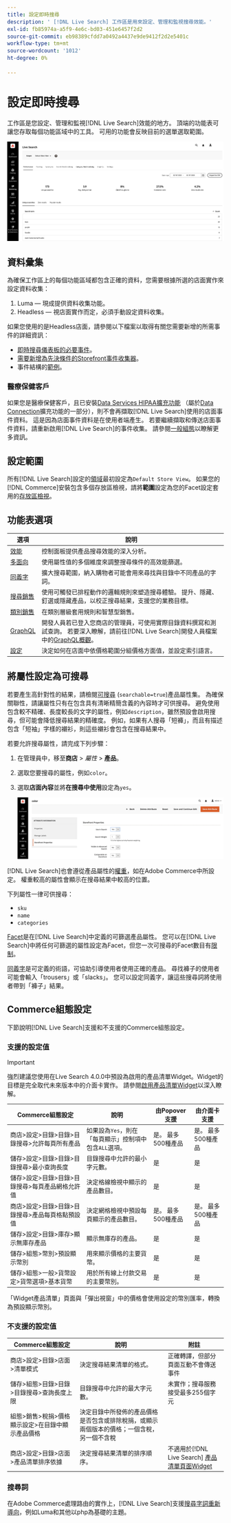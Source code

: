 ```yaml
---
title: 設定即時搜尋
description: ' [!DNL Live Search] 工作區是用來設定、管理和監視搜尋效能。'
exl-id: fb85974a-a5f9-4e6c-bd03-451e6457f2d2
source-git-commit: eb98389cfdd7a0492a4437e9de9412f2d2e5401c
workflow-type: tm+mt
source-wordcount: '1012'
ht-degree: 0%

---
```


# 設定即時搜尋

工作區是您設定、管理和監視[!DNL Live Search]效能的地方。 頂端的功能表可讓您存取每個功能區域中的工具。 可用的功能會反映目前的選單選取範圍。

![Workspace](assets/workspace.png)

## 資料彙集

為確保工作區上的每個功能區域都包含正確的資料，您需要根據所選的店面實作來設定資料收集：

1. Luma — 現成提供資料收集功能。
1. Headless — 視店面實作而定，必須手動設定資料收集。

如果您使用的是Headless店面，請參閱以下檔案以取得有關您需要新增的所需事件的詳細資訊：

- [即時搜尋儀表板的必要事件](events.md)。
- [需要新增為先決條件的Storefront事件收集器](https://developer.adobe.com/commerce/services/shared-services/storefront-events/collector/)。
- 事件結構的[範例](https://github.com/adobe/commerce-events/tree/main/examples)。

### 醫療保健客戶

如果您是醫療保健客戶，且已安裝[Data Services HIPAA擴充功能](../data-connection/hipaa-readiness.md#installation) （屬於[Data Connection](../data-connection/overview.md)擴充功能的一部分），則不會再擷取[!DNL Live Search]使用的店面事件資料。 這是因為店面事件資料是在使用者端產生。 若要繼續擷取和傳送店面事件資料，請重新啟用[!DNL Live Search]的事件收集。 請參閱[一般組態](https://experienceleague.adobe.com/en/docs/commerce-admin/config/general/general.html#data-services)以瞭解更多資訊。

## 設定範圍

所有[!DNL Live Search]設定的[領域](https://experienceleague.adobe.com/docs/commerce-admin/start/setup/websites-stores-views.html#scope-settings)最初設定為`Default Store View`。 如果您的[!DNL Commerce]安裝包含多個存放區檢視，請將&#x200B;**範圍**&#x200B;設定為您的Facet設定套用的[存放區檢視](https://experienceleague.adobe.com/docs/commerce-admin/start/setup/websites-stores-views.html)。

## 功能表選項

| 選項 | 說明 |
|--- |--- |
| [效能](performance.md) | 控制面板提供產品搜尋效能的深入分析。 |
| [多面向](facets.md) | 使用屬性值的多個維度來調整搜尋條件的高效能篩選。 |
| [同義字](synonyms.md) | 擴大搜尋範圍，納入購物者可能會用來尋找與目錄中不同產品的字詞。 |
| [搜尋銷售](rules.md) | 使用可觸發已排程動作的邏輯規則來塑造搜尋體驗。 提升、隱藏、釘選或隱藏產品，以校正搜尋結果，支援您的業務目標。 |
| [類別銷售](category-merch.md) | 在類別層級套用規則和智慧型銷售。 |
| [GraphQL](graphql.md) | 開發人員若已登入您商店的管理員，可使用實際目錄資料撰寫和測試查詢。 若要深入瞭解，請前往[!DNL Live Search]開發人員檔案中的[GraphQL概觀](https://developer.adobe.com/commerce/services/graphql/live-search/)。 |
| [設定](settings.md) | 決定如何在店面中依價格範圍分組價格方面值，並設定索引語言。 |

## 將屬性設定為可搜尋

若要產生高針對性的結果，請檢閱[可搜尋](https://experienceleague.adobe.com/docs/commerce-admin/catalog/product-attributes/product-attributes.html) (`searchable=true`)產品屬性集。 為確保關聯性，請讓屬性只有在包含具有清晰精簡含義的內容時才可供搜尋。 避免使用包含較不精確、長度較長的文字的屬性，例如`description`，雖然預設會啟用搜尋，但可能會降低搜尋結果的精確度。 例如，如果有人搜尋「短褲」，而且有描述包含「短袖」字樣的襯衫，則這些襯衫會包含在搜尋結果中。

若要允許搜尋屬性，請完成下列步驟：

1. 在管理員中，移至&#x200B;**商店** > *屬性* > **產品**。
1. 選取您要搜尋的屬性，例如`color`。
1. 選取&#x200B;**店面內容**&#x200B;並將&#x200B;**在搜尋中使用**&#x200B;設定為`yes`。

   ![Workspace](assets/attribute-searchable.png)

[!DNL Live Search]也會遵從產品屬性的[權重](https://experienceleague.adobe.com/docs/commerce-admin/catalog/catalog/search/search-results.html#weighted-search)，如在Adobe Commerce中所設定。 權重較高的屬性會顯示在搜尋結果中較高的位置。

下列屬性一律可供搜尋：

- `sku`
- `name`
- `categories`

[Facet](facets.md)是在[!DNL Live Search]中定義的可篩選產品屬性。 您可以在[!DNL Live Search]中將任何可篩選的屬性設定為Facet，但您一次可搜尋的Facet數目有[限制](boundaries-limits.md)。

[同義字](synonyms.md)是可定義的術語，可協助引導使用者使用正確的產品。 尋找褲子的使用者可能會輸入「trousers」或「slacks」。 您可以設定同義字，讓這些搜尋詞將使用者帶到「褲子」結果。

## Commerce組態設定

下節說明[!DNL Live Search]支援和不支援的Commerce組態設定。

### 支援的設定值

>[!IMPORTANT]
>
>強烈建議您使用在Live Search 4.0.0中預設為啟用的產品清單Widget。Widget的目標是完全取代未來版本中的介面卡實作。 請參閱[啟用產品清單Widget](install.md#enable-product-listing-widgets)以深入瞭解。

| Commerce組態設定 | 說明 | 由Popover支援 | 由介面卡支援 |
|---|---|---|---|
| 商店>設定>目錄>目錄>目錄搜尋>允許每頁所有產品 | 如果設為`Yes`，則在「每頁顯示」控制項中包含`ALL`選項。 | 是。 最多500種產品 | 是。 最多500種產品 |
| 儲存>設定>目錄>目錄>目錄搜尋>最小查詢長度 | 目錄搜尋中允許的最小字元數。 | 是 | 是 |
| 儲存>設定>目錄>目錄>目錄搜尋>每頁產品網格允許值 | 決定格線檢視中顯示的產品數目。 | 是 | 是 |
| 商店>設定>目錄>目錄>目錄搜尋>產品每頁格點預設值 | 決定網格檢視中預設每頁顯示的產品數目。 | 是。 最多500種產品 | 是。 最多500種產品 |
| 儲存>設定>目錄>庫存>顯示無庫存產品 | 顯示無庫存的產品。 | 是 | 是 |
| 儲存>組態>幣別>預設顯示幣別 | 用來顯示價格的主要貨幣。 | 是 | 是 |
| 儲存>組態>一般>貨幣設定>貨幣選項>基本貨幣 | 用於所有線上付款交易的主要幣別。 | 是 | 是 |

「Widget產品清單」頁面與「彈出視窗」中的價格會使用設定的幣別匯率，轉換為預設顯示幣別。

### 不支援的設定值

| Commerce組態設定 | 說明 | 附註 |
|---|---|---|
| 商店>設定>目錄>店面>清單模式 | 決定搜尋結果清單的格式。 | 正確轉譯，但部分頁面互動不會傳送事件 |
| 儲存>組態>目錄>目錄>目錄搜尋>查詢長度上限 | 目錄搜尋中允許的最大字元數。 | 未實作；搜尋服務接受最多255個字元 |
| 組態>銷售>稅捐>價格顯示設定>在目錄中顯示產品價格 | 決定目錄中所發佈的產品價格是否包含或排除稅捐，或顯示兩個版本的價格；一個含稅，另一個不含稅 |  |
| 商店>設定>目錄>店面>產品清單排序依據 | 決定搜尋結果清單的排序順序。 | 不適用於[!DNL Live Search] [產品清單頁面Widget](plp-styling.md) |

### 搜尋詞

在Adobe Commerce處理路由的實作上，[!DNL Live Search]支援[搜尋字詞重新導向](https://experienceleague.adobe.com/docs/commerce-admin/catalog/catalog/search/search-terms.html)，例如Luma和其他以php為基礎的主題。

